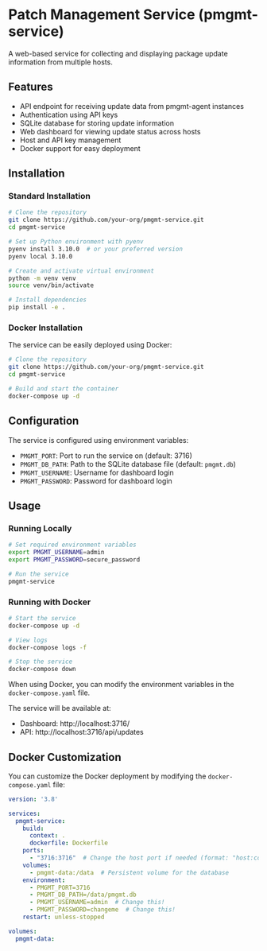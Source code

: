 # Patch Management Service (pmgmt-service)

A web-based service for collecting and displaying package update information from multiple hosts.

## Features

- API endpoint for receiving update data from pmgmt-agent instances
- Authentication using API keys
- SQLite database for storing update information
- Web dashboard for viewing update status across hosts
- Host and API key management
- Docker support for easy deployment

## Installation

### Standard Installation

```bash
# Clone the repository
git clone https://github.com/your-org/pmgmt-service.git
cd pmgmt-service

# Set up Python environment with pyenv
pyenv install 3.10.0  # or your preferred version
pyenv local 3.10.0

# Create and activate virtual environment
python -m venv venv
source venv/bin/activate

# Install dependencies
pip install -e .
```

### Docker Installation

The service can be easily deployed using Docker:

```bash
# Clone the repository
git clone https://github.com/your-org/pmgmt-service.git
cd pmgmt-service

# Build and start the container
docker-compose up -d
```

## Configuration

The service is configured using environment variables:

- `PMGMT_PORT`: Port to run the service on (default: 3716)
- `PMGMT_DB_PATH`: Path to the SQLite database file (default: `pmgmt.db`)
- `PMGMT_USERNAME`: Username for dashboard login
- `PMGMT_PASSWORD`: Password for dashboard login

## Usage

### Running Locally

```bash
# Set required environment variables
export PMGMT_USERNAME=admin
export PMGMT_PASSWORD=secure_password

# Run the service
pmgmt-service
```

### Running with Docker

```bash
# Start the service
docker-compose up -d

# View logs
docker-compose logs -f

# Stop the service
docker-compose down
```

When using Docker, you can modify the environment variables in the `docker-compose.yaml` file.

The service will be available at:
- Dashboard: http://localhost:3716/
- API: http://localhost:3716/api/updates

## Docker Customization

You can customize the Docker deployment by modifying the `docker-compose.yaml` file:

```yaml
version: '3.8'

services:
  pmgmt-service:
    build:
      context: .
      dockerfile: Dockerfile
    ports:
      - "3716:3716"  # Change the host port if needed (format: "host:container")
    volumes:
      - pmgmt-data:/data  # Persistent volume for the database
    environment:
      - PMGMT_PORT=3716
      - PMGMT_DB_PATH=/data/pmgmt.db
      - PMGMT_USERNAME=admin  # Change this!
      - PMGMT_PASSWORD=changeme  # Change this!
    restart: unless-stopped

volumes:
  pmgmt-data:
```
